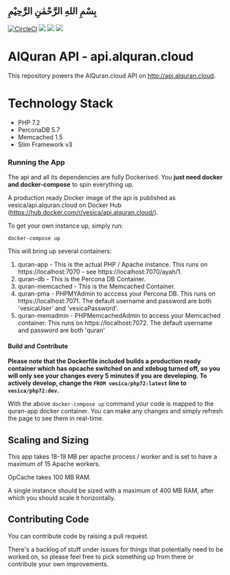 ## بِسْمِ اللهِ الرَّحْمٰنِ الرَّحِيْمِ

[![CircleCI](https://circleci.com/gh/islamic-network/api.alquran.cloud.svg?style=shield)](https://circleci.com/gh/islamic-network/api.alquran.cloud)
[![](https://img.shields.io/docker/pulls/vesica/api.alquran.cloud.svg)](https://cloud.docker.com/u/vesica/repository/docker/vesica/api.alquran.cloud)
[![](https://img.shields.io/github/release/islamic-network/api.alquran.cloud.svg)](https://github.com/islamic-network/api.alquran.cloud/releases)
[![](https://img.shields.io/github/license/islamic-network/api.alquran.cloud.svg)](https://github.com/islamic-network/api.alquran.cloud/blob/master/LICENSE)

# AlQuran API - api.alquran.cloud

This repository powers the AlQuran.cloud API on http://api.alquran.cloud.

# Technology Stack
* PHP 7.2
* PerconaDB 5.7
* Memcached 1.5
* Slim Framework v3

### Running the App

The api and all its dependencies are fully Dockerised. You **just need docker and docker-compose** to spin everything up.

A production ready Docker image of the api is published as vesica/api.alquran.cloud on Docker Hub (https://hub.docker.com/r/vesica/api.alquran.cloud/).

To get your own instance up, simply run:

```
docker-compose up
``` 

This will bring up several containers:

1. quran-app - This is the actual PHP / Apache instance. This runs on https://localhost:7070 - see https://localhost:7070/ayah/1.
2. quran-db - This is the Percona DB Container.
3. quran-memcached - This is the Memcached Container.
4. quran-pma - PHPMYAdmin to acccess your Percona DB. This runs on https://localhost:7071. The default username and password are both 'vesicaUser' and 'vesicaPassword'.
5. quran-memadmin - PHPMemcachedAdmin to access your Memcached container. This runs on https://localhost:7072. The default username and password are both 'quran'

#### Build and Contribute

**Please note that the Dockerfile included builds a production ready container which has opcache switched on and xdebug turned off, so you will only see your changes every 5 minutes if you are developing. To actively develop, change the ```FROM vesica/php72:latest``` line to ```vesica/php72:dev```.**

With the above ```docker-compose up``` command your code is mapped to the quran-app docker container. You can make any changes and simply refresh the page to see them in real-time.

## Scaling and Sizing

This app takes 18-19 MB per apache process / worker and is set to have a maximum of 15 Apache workers.

OpCache takes 100 MB RAM.

A single instance should be sized with a maximum of 400 MB RAM, after which you should scale it horizontally.

## Contributing Code

You can contribute code by raising a pull request.

There's a backlog of stuff under issues for things that potentially need to be worked on, so please feel free to pick something up from there or contribute your own improvements.
